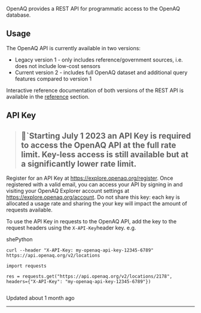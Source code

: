 OpenAQ provides a REST API for programmatic access to the OpenAQ database.


Usage
-----


The OpenAQ API is currently available in two versions:


* Legacy version 1 \- only includes reference/government sources, i.e. does not include low\-cost sensors
* Current version 2 \- includes full OpenAQ dataset and additional query features compared to version 1


Interactive reference documentation of both versions of the REST API is available in the [reference](/reference) section.


API Key
-------



> 📘\`Starting July 1 2023 an API Key is required to access the OpenAQ API at the full rate limit. Key\-less access is still available but at a significantly lower rate limit.
> ----------------------------------------------------------------------------------------------------------------------------------------------------------------------------


Register for an API Key at <https://explore.openaq.org/register>. Once registered with a valid email, you can access your API by signing in and visiting your OpenAQ Explorer account settings at <https://explore.openaq.org/account>. Do not share this key: each key is allocated a usage rate and sharing the your key will impact the amount of requests available. 


To use the API Key in requests to the OpenAQ API, add the key to the request headers using the `X-API-Key`header key. e.g.


shePython
```
curl --header "X-API-Key: my-openaq-api-key-12345-6789" https://api.openaq.org/v2/locations

```

```
import requests

res = requests.get("https://api.openaq.org/v2/locations/2178", headers={"X-API-Key": "my-openaq-api-key-12345-6789"})


```
Updated about 1 month ago 



---

